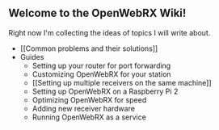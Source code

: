 ## Welcome to the OpenWebRX Wiki!

Right now I'm collecting the ideas of topics I will write about. 

* [[Common problems and their solutions]]
* Guides
  * Setting up your router for port forwarding
  * Customizing OpenWebRX for your station
  * [[Setting up multiple receivers on the same machine]]
  * Setting up OpenWebRX on a Raspberry Pi 2
  * Optimizing OpenWebRX for speed
  * Adding new receiver hardware
  * Running OpenWebRX as a service